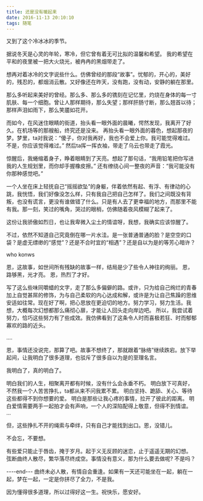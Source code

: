 ```yaml
---
title: 还是没有暖起来
date: 2016-11-13 20:10:10
tags: 随笔
---
```


又到了这个冷冰冰的季节。

据说冬天是心灵的年轮，寒冷，但它曾有着无可比拟的温馨和希望。 我的希望在平和的夜里被一把大火烧光，被冉冉的黑烟带走了。

想再对着冰冷的文字说些什么。仿佛曾经的那段“故事”。忧郁的，开心的，美好的，残忍的，都烟消云散。又好像还在昨天，没有跑，没有动，安静的躺在那里。

那么多听起来美好的曾经。那么多、那么多的镌刻在记忆里，灼烧在身体的每一寸肌肤、每一个细胞。曾让人那样期待，那么失望；那样肝肠寸断，那么翘首以待；那样声泪如雨下，那么笑靥如花开。

而如今，在风迷住眼睛的街道，抬头看一眼外面的晨曦，愕然发现，我离开了好久。在机场等的那艘船，终究还是没来。
再抬头看一眼外面的暮色，想起那夜的梦。梦里，ta对我说：“傻子，你对我再好，我也不会爱上你。我可能觉得难过。不是，你应该觉得难过。” 然后ta挥一挥衣袖，带走了乌云也带走了霞光。

惊醒后，我蜷缩着身子，睁着眼睛到了天亮。想起了那句话，“我用铅笔把你写进我的人生规划里，而你却手握橡皮擦。” 还有缭绕心间一整夜的声音：“我可能没有你那种感觉吧。” 

一个人坐在床上轻抚自己“摇摇欲坠”的身躯，伴着依然有起、有浮、有律动的心跳，我恍悟，我们好像没怎么样，只有我自己把自己怎样了。我们之间既没有背叛，也没有谎言，更没有谁做错了什么。只是有人去了更幸福的地方，而那里不能有我。那一刻，笑过的嘴角，哭过的眼梢，仿佛随着夜风模糊了起来了。

这份让我骄傲如烈日，也让我卑微入尘土的情谊呀，我想，我确实应该惊醒了。

不过，依然不知道自己究竟倒在哪一片水洼。是一张普通普通的脸？是空空的口袋？是虚无缥缈的“感觉”？还是不合时宜的“相遇”？还是自以为是的等芳心暗许？

who konws

恩，这故事，如世间所有残缺的故事一样，结局是少了些令人神往的绚丽。
恩，路够黑，光才亮。
恩，热烈了才好。

写了这么些味同嚼蜡的文字，走了那么多偏僻的路。或许，只为给自己绚烂的青春加上自觉甚屌的修饰，为与自己柔软的内心达成和解，或许是为让自己焦躁的思维安适如往常。现在好了啊，把心思放在更迫切的地方。努力学习，努力生活。我想，大概每次幻想都那么痛彻心扉，才能让人回头走向岸边吧。
所以，我尝试着努力，恰巧这些努力有了些成效。我仿佛看到了这条令人时而喜极若狂、时而郁郁寡欢的路的近头。

....

恩，事情还没说完，那算了吧。故事不想终了，那就跟着“脉络”继续跌宕。放下举起间，让我明白了很多道理，也驳斥了很多自以为是的至理名言。

我明白了，真的明白了。

明白我们的人生，相聚离开都有时候，没有什么会永垂不朽。
明白放下可真好，不然我一个人苦苦挣扎，ta都从来不问我累不累。
明白坚持、跪舔、关心、等待这些都得不到你想要的爱。
明白是那些让我心疼的事情，拉开了彼此的距离。
明白爱情需要两手一起拍才会有声响，一个人的深陷配得上敬意，但得不到情谊。
...

但，这些挣扎不开的绳索与牵绊，只有自己才能找到出口。恩，没错儿。

不会忘，不要想。

有些爱只能止于唇齿，掩于岁月。起于义无反顾的迷恋，止于遥遥无期的幻想。
弦断曲终人散尽，繁华落尽终成空。事情没有意义，那为什么要去做呢? 不是吗？

----end---
曲终未必人散，有情自会重逢。如果有一天还可能坐在一起，躺在一起，梦在一起，一定是你拼尽了全力，不是我。

因为懂得很多道理，所以过得好这一生。祝快乐，愿安好。